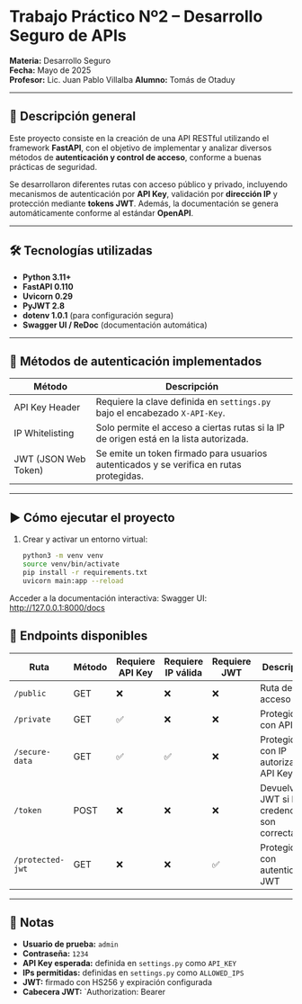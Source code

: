 # Trabajo Práctico Nº2 – Desarrollo Seguro de APIs

**Materia:** Desarrollo Seguro  
**Fecha:** Mayo de 2025  
**Profesor:** Lic. Juan Pablo Villalba
**Alumno:** Tomás de Otaduy

---

## 🧩 Descripción general

Este proyecto consiste en la creación de una API RESTful utilizando el framework **FastAPI**, con el objetivo de implementar y analizar diversos métodos de **autenticación y control de acceso**, conforme a buenas prácticas de seguridad.

Se desarrollaron diferentes rutas con acceso público y privado, incluyendo mecanismos de autenticación por **API Key**, validación por **dirección IP** y protección mediante **tokens JWT**. Además, la documentación se genera automáticamente conforme al estándar **OpenAPI**.

---

## 🛠️ Tecnologías utilizadas

- **Python 3.11+**
- **FastAPI 0.110**
- **Uvicorn 0.29**
- **PyJWT 2.8**
- **dotenv 1.0.1** (para configuración segura)
- **Swagger UI / ReDoc** (documentación automática)

---

## 🔐 Métodos de autenticación implementados

| Método            | Descripción                                                                 |
|------------------|------------------------------------------------------------------------------|
| API Key Header    | Requiere la clave definida en `settings.py` bajo el encabezado `X-API-Key`. |
| IP Whitelisting   | Solo permite el acceso a ciertas rutas si la IP de origen está en la lista autorizada. |
| JWT (JSON Web Token) | Se emite un token firmado para usuarios autenticados y se verifica en rutas protegidas. |

---

## ▶️ Cómo ejecutar el proyecto

1. Crear y activar un entorno virtual:
   ```bash
   python3 -m venv venv
   source venv/bin/activate
   pip install -r requirements.txt
   uvicorn main:app --reload

Acceder a la documentación interactiva:
Swagger UI: http://127.0.0.1:8000/docs

## 📡 Endpoints disponibles

| Ruta                | Método | Requiere API Key | Requiere IP válida | Requiere JWT | Descripción                         |
|---------------------|--------|------------------|--------------------|--------------|-------------------------------------|
| `/public`           | GET    | ❌               | ❌                 | ❌           | Ruta de acceso libre                |
| `/private`          | GET    | ✅               | ❌                 | ❌           | Protegida con API Key               |
| `/secure-data`      | GET    | ✅               | ✅                 | ❌           | Protegida con IP autorizada y API Key |
| `/token`            | POST   | ❌               | ❌                 | ❌           | Devuelve un JWT si las credenciales son correctas |
| `/protected-jwt`    | GET    | ❌               | ❌                 | ✅           | Protegida con autenticación JWT     |

---

## 📌 Notas

- **Usuario de prueba:** `admin`  
- **Contraseña:** `1234`  
- **API Key esperada:** definida en `settings.py` como `API_KEY`  
- **IPs permitidas:** definidas en `settings.py` como `ALLOWED_IPS`  
- **JWT:** firmado con HS256 y expiración configurada  
- **Cabecera JWT:** `Authorization: Bearer <token>

   
